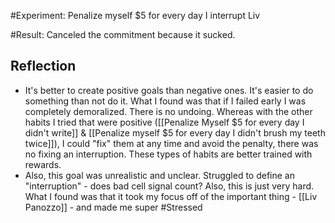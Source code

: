 #Experiment: Penalize myself $5 for every day I interrupt Liv

#Result: Canceled the commitment because it sucked. 

## Reflection
- It's better to create positive goals than negative ones. It's easier to do something than not do it. What I found was that if I failed early I was completely demoralized. There is no undoing. Whereas with the other habits I tried that were positive ([[Penalize Myself $5 for every day I didn't write]] & [[Penalize myself $5 for every day I didn't brush my teeth twice]]), I could "fix" them at any time and avoid the penalty, there was no fixing an interruption. These types of habits are better trained with rewards. 
- Also, this goal was unrealistic and unclear. Struggled to define an "interruption" - does bad cell signal count? Also, this is just very hard. What I found was that it took my focus off of the important thing - [[Liv Panozzo]] - and made me super #Stressed 